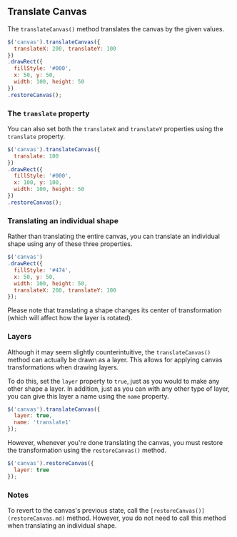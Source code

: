 ## Translate Canvas

The `translateCanvas()` method translates the canvas by the given values.

```javascript
$('canvas').translateCanvas({
  translateX: 200, translateY: 100
})
.drawRect({
  fillStyle: '#000',
  x: 50, y: 50,
  width: 100, height: 50
})
.restoreCanvas();
```

### The `translate` property

You can also set both the `translateX` and `translateY` properties using the `translate` property.

```javascript
$('canvas').translateCanvas({
  translate: 100
})
.drawRect({
  fillStyle: '#000',
  x: 100, y: 100,
  width: 100, height: 50
})
.restoreCanvas();
```

### Translating an individual shape

Rather than translating the entire canvas, you can translate an individual shape using any of these three properties.

```javascript
$('canvas')
.drawRect({
  fillStyle: '#474',
  x: 50, y: 50,
  width: 100, height: 50,
  translateX: 200, translateY: 100
});
```

Please note that translating a shape changes its center of transformation (which will affect how the layer is rotated).

### Layers

Although it may seem slightly counterintuitive, the `translateCanvas()` method can actually be drawn as a layer. This allows for applying canvas transformations when drawing layers.

To do this, set the `layer` property to `true`, just as you would to make any other shape a layer. In addition, just as you can with any other type of layer, you can give this layer a name using the `name` property.

```javascript
$('canvas').translateCanvas({
  layer: true,
  name: 'translate1'
});
```

However, whenever you're done translating the canvas, you must restore the transformation using the `restoreCanvas()` method.

```javascript
$('canvas').restoreCanvas({
  layer: true
});
```

### Notes

To revert to the canvas's previous state, call the `[restoreCanvas()](restoreCanvas.md)` method. However, you do not need to call this method when translating an individual shape.
